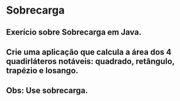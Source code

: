 # Sobrecarga

## Exerício sobre Sobrecarga em Java.

## Crie uma aplicação que calcula a área dos 4 quadirláteros notáveis: quadrado, retângulo, trapézio e losango.

## Obs: Use sobrecarga.
